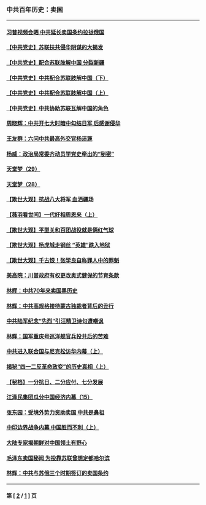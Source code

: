 ### 中共百年历史：卖国
---
#### [习普视频会晤 中共延长卖国条约拉拢俄国](../../pages/nf1176117/n13060971.md?08080430) 
#### [【中共党史】苏联扶共侵华阴谋的大揭发](../../pages/nf1176117/n13056050.md?08080430) 
#### [【中共党史】配合苏联肢解中国 分裂新疆](../../pages/nf1176117/n13040700.md?08080430) 
#### [【中共党史】中共配合苏联肢解中国（下）](../../pages/nf1176117/n13035660.md?08080430) 
#### [【中共党史】中共配合苏联肢解中国（上）](../../pages/nf1176117/n13030262.md?08080430) 
#### [【中共党史】中共协助苏联瓦解中国的角色](../../pages/nf1176117/n13018109.md?08080430) 
#### [周晓辉：中共开七大时暗中勾结日军 后感谢侵华](../../pages/nf1176117/n12921960.md?08080430) 
#### [王友群：六问中共最高外交官杨洁篪](../../pages/nf1176117/n12836495.md?08080430) 
#### [杨威：政治局常委齐动员学党史牵出的“秘密”](../../pages/nf1176117/n12764642.md?08080430) 
#### [天堂梦（29）](../../pages/nf1176117/n12408465.md?08080430) 
#### [天堂梦（28）](../../pages/nf1176117/n12408309.md?08080430) 
#### [【欺世大观】抗战八大将军 血洒疆场](../../pages/nf1176117/n12357044.md?08080430) 
#### [【薇羽看世间】一代奸相周恩来（上）](../../pages/nf1176117/n12401109.md?08080430) 
#### [【欺世大观】平型关和百团战役就是俩红气球](../../pages/nf1176117/n12359157.md?08080430) 
#### [【欺世大观】杨虎城走钢丝 “英雄”跌入地狱](../../pages/nf1176117/n12358840.md?08080430) 
#### [【欺世大观】千古恨！张学良自称罪人中的罪魁](../../pages/nf1176117/n12358629.md?08080430) 
#### [美高院：川普政府有权更改奥式健保的节育条款](../../pages/nf1176117/n12242171.md?08080430) 
#### [林辉：中共70年来卖国黑历史](../../pages/nf1176117/n11552181.md?08080430) 
#### [林辉：中共高规格接待蒙古独裁者背后的丑行](../../pages/nf1176117/n11225005.md?08080430) 
#### [中共陆军纪念“先烈”引汪精卫诗句遭嘲讽](../../pages/nf1176117/n11153345.md?08080430) 
#### [林辉：国军重庆号巡洋舰官兵投共后的苦难](../../pages/nf1176117/n10997801.md?08080430) 
#### [中共进入联合国与尼克松访华内幕（上）](../../pages/nf1176117/n10138788.md?08080430) 
#### [揭秘“四一二反革命政变”的历史真相（上）](../../pages/nf1176117/n9996650.md?08080430) 
#### [【秘档】一分抗日、二分应付、七分发展](../../pages/nf1176117/n9331484.md?08080430) 
#### [江泽民集团瓜分中国经济内幕（15）](../../pages/nf1176117/n9268584.md?08080430) 
#### [张东园：受境外势力资助卖国 中共是鼻祖](../../pages/nf1176117/n9272480.md?08080430) 
#### [中印边界战争内幕 中国胜而不利（上）](../../pages/nf1176117/n9252458.md?08080430) 
#### [大陆专家揭朝鲜对中国领土有野心](../../pages/nf1176117/n9074056.md?08080430) 
#### [毛泽东卖国秘闻 为投靠苏联曾想定都哈尔滨](../../pages/nf1176117/n9058631.md?08080430) 
#### [林辉：中共与苏俄三个时期签订的卖国条约](../../pages/nf1176117/n9036062.md?08080430) 

---
#### 第 [ [2](./2.md?08080430) / [1](./1.md?08080430) ] 页
